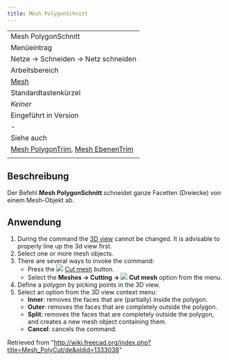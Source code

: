 ```yaml
---
title: Mesh PolygonSchnitt
---
```


|                                                                                                                         |
| ----------------------------------------------------------------------------------------------------------------------- |
| Mesh PolygonSchnitt                                                                                                     |
| Menüeintrag                                                                                                             |
| Netze → Schneiden → Netz schneiden                                                                                      |
| Arbeitsbereich                                                                                                          |
| [Mesh](/Mesh_Workbench "Mesh Workbench")                                                                                |
| Standardtastenkürzel                                                                                                    |
| _Keiner_                                                                                                                |
| Eingeführt in Version                                                                                                   |
| -                                                                                                                       |
| Siehe auch                                                                                                              |
| [Mesh PolygonTrim](/Mesh_PolyTrim/de "Mesh PolyTrim/de"), [Mesh EbenenTrim](/Mesh_TrimByPlane/de "Mesh TrimByPlane/de") |
|                                                                                                                         |

## Beschreibung

Der Befehl **Mesh PolygonSchnitt** schneidet ganze Facetten (Dreiecke) von einem Mesh-Objekt ab.

## Anwendung

1. During the command the [3D view](/3D_view "3D view") cannot be changed. It is advisable to properly line up the 3d view first.
2. Select one or more mesh objects.
3. There are several ways to invoke the command:
   - Press the ![](/images/Mesh_PolyCut.svg) [Cut mesh](/Mesh_PolyCut "Mesh PolyCut") button.
   - Select the **Meshes → Cutting → ![](/images/Mesh_PolyCut.svg) Cut mesh** option from the menu.
4. Define a polygon by picking points in the 3D view.
5. Select an option from the 3D view context menu:
   - **Inner**: removes the faces that are (partially) inside the polygon.
   - **Outer**: removes the faces that are completely outside the polygon.
   - **Split**: removes the faces that are completely outside the polygon, and creates a new mesh object containing them.
   - **Cancel**: cancels the command.

Retrieved from "<http://wiki.freecad.org/index.php?title=Mesh_PolyCut/de&oldid=1333038>"
